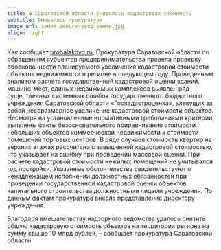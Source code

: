 ```yaml
---
title: В Саратовской области снизилась кадастровая стоимость
subtitle: Вмешалась прокуратура
image_url: земля-деньги-увод-земли.jpg          
align: right     
---
```

Как сообщает [probalakovo.ru](https://probalakovo.ru/2023/11/28/v-saratovskoj-oblasti-posle-vmeshatelstva-prokuratury-snizilas-obshhaya-kadastrovaya-stoimost-obektov-nedvizhimosti-na-summu-svyshe-10-mlrd-rublej/?utm_referrer=https%3A%2F%2Fdzen.ru%2Fnews%2Fsearch%3Ftext%3D), Прокуратура Саратовской области по обращениям субъектов предпринимательства провела проверку обоснованности планируемого увеличения кадастровой стоимости объектов недвижимости в регионе в следующем году.
Проведенным анализом расчета государственной кадастровой оценки зданий, машино-мест, единых недвижимых комплексов выявлен ряд существенных системных ошибок государственного бюджетного учреждения Саратовской области «Госкадастроценка», влекущих за собой несоразмерное увеличение кадастровой стоимости объектов.
Несмотря на установленные нормативными требованиями критерии, выявлены факты безосновательного приравнивания стоимости небольших объектов коммерческой недвижимости к стоимости помещений торговых центров.
В ряде случаев стоимость квартир на верхних этажах рассчитана с завышенной кадастровой стоимостью, что указывает на ошибку при проведении массовой оценки. При расчете кадастровой стоимости нежилых помещений не учитывался год постройки.
Указанные обстоятельства свидетельствуют о ненадлежащем исполнении должностных обязанностей при проведении государственной кадастровой оценки объектов капитального строительства должностными лицами учреждения.
По данным фактам прокуратура внесла представление директору учреждения.

Благодаря вмешательству надзорного ведомства удалось снизить общую кадастровую стоимость объектов на территории региона на сумму свыше 10 млрд рублей, – сообщает прокуратура Саратовской области.